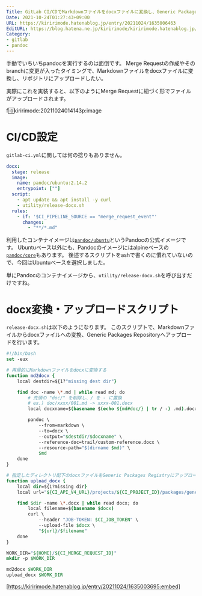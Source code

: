 ```yaml
---
Title: GitLab CI/CDでMarkdownファイルをdocxファイルに変換し、Generic Packages Repositoryにアップロードする
Date: 2021-10-24T01:27:43+09:00
URL: https://kiririmode.hatenablog.jp/entry/20211024/1635006463
EditURL: https://blog.hatena.ne.jp/kiririmode/kiririmode.hatenablog.jp/atom/entry/13574176438025617282
Category:
- gitlab
- pandoc
---
```


手動でいちいちpandocを実行するのは面倒です。
Merge Requestの作成やそのbranchに変更が入ったタイミングで、Markdownファイルをdocxファイルに変換し、リポジトリにアップロードしたい。

実際にこれを実装すると、以下のようにMerge Requestに紐づく形でファイルがアップロードされます。

f:id:kiririmode:20211024014143p:image

# CI/CD設定

`gitlab-ci.yml`に関しては何の捻りもありません。

```yaml
docx:
  stage: release
  image:
    name: pandoc/ubuntu:2.14.2
    entrypoint: [""]
  script:
    - apt update && apt install -y curl
    - utility/release-docx.sh
  rules:
    - if: '$CI_PIPELINE_SOURCE == "merge_request_event"'
      changes:
        - "**/*.md"
```

利用したコンテナイメージは[`pandoc/ubuntu`](https://hub.docker.com/r/pandoc/ubuntu/)というPandocの公式イメージです。
Ubuntuベース以外にも、Pandocのイメージにはalpineベースの[`pandoc/core`](https://hub.docker.com/r/pandoc/core)もあります。
後述するスクリプトをashで書くのに慣れていないので、今回はUbuntuベースを選択しました。

単にPandocのコンテナイメージから、`utility/release-docx.sh`を呼び出すだけですね。

# docx変換・アップロードスクリプト

`release-docx.sh`は以下のようになります。
このスクリプトで、Markdownファイルからdocxファイルへの変換、Generic Packages Repositoryへアップロードを行います。

```tcsh
#!/bin/bash
set -eux

# 再帰的にMarkdownファイルをdocxに変換する
function md2docx {
    local destdir=${1?"missing dest dir"}

    find doc -name \*.md | while read md; do
        # 先頭の "doc/" を削除し、/ を - に置換
        # ex.) doc/xxxx/001.md -> xxxx-001.docx
        local docxname=$(basename $(echo ${md#doc/} | tr / -) .md).docx

        pandoc \
            --from=markdown \
            --to=docx \
            --output="$destdir/$docxname" \
            --reference-doc=trail/custom-reference.docx \
            --resource-path="$(dirname $md)" \
            $md
    done
}

# 指定したディレクトリ配下のdocxファイルをGeneric Packages Registryにアップロードする
function upload_docx {
    local dir=${1?missing dir}
    local url="${CI_API_V4_URL}/projects/${CI_PROJECT_ID}/packages/generic/$(echo $CI_MERGE_REQUEST_SOURCE_BRANCH_NAME | tr / -)/0.0.1"

    find $dir -name \*.docx | while read docx; do
        local filename=$(basename $docx)
        curl \
            --header "JOB-TOKEN: $CI_JOB_TOKEN" \
            --upload-file $docx \
            "${url}/$filename"
    done
}

WORK_DIR="${HOME}/${CI_MERGE_REQUEST_ID}"
mkdir -p $WORK_DIR

md2docx $WORK_DIR
upload_docx $WORK_DIR
```

[https://kiririmode.hatenablog.jp/entry/20211024/1635003695:embed]
